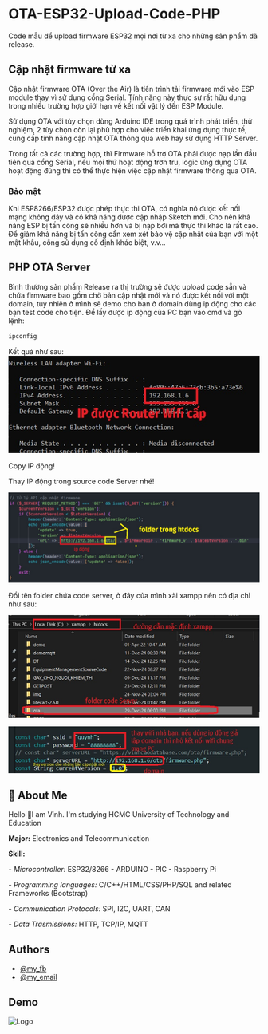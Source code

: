 # OTA-ESP32-Upload-Code-PHP
Code mẫu để upload firmware ESP32 mọi nơi từ xa cho những sản phẩm đã release. 
## Cập nhật firmware từ xa
Cập nhật firmware OTA (Over the Air) là tiến trình tải firmware mới vào ESP module thay vì sử dụng cổng Serial. Tính năng này thực sự rất hữu dụng trong nhiều trường hợp giới hạn về kết nối vật lý đến ESP Module.

Sử dụng OTA với tùy chọn dùng Arduino IDE trong quá trình phát triển, thử nghiệm, 2 tùy chọn còn lại phù hợp cho việc triển khai ứng dụng thực tế, cung cấp tính năng cập nhật OTA thông qua web hay sử dụng HTTP Server.

Trong tất cả các trường hợp, thì Firmware hỗ trợ OTA phải được nạp lần đầu tiên qua cổng Serial, nếu mọi thứ hoạt động trơn tru, logic ứng dụng OTA hoạt động đúng thì có thể thực hiện việc cập nhật firmware thông qua OTA.

### Bảo mật

Khi ESP8266/ESP32 được phép thực thi OTA, có nghĩa nó được kết nối mạng không dây và có khả năng được cập nhập Sketch mới. Cho nên khả năng ESP bị tấn công sẽ nhiều hơn và bị nạp bởi mã thực thi khác là rất cao. Để giảm khả năng bị tấn công cần xem xét bảo vệ cập nhật của bạn với một mật khẩu, cổng sử dụng cố định khác biệt, v.v…

## PHP OTA Server

Bình thường sản phẩm Release ra thị trường sẽ được upload code sẵn và chứa firmware bao gồm chờ bản cập nhật mới và nó được kết nối với một domain, tuy nhiên ở mình sẽ demo cho bạn ở domain dùng ip động cho các bạn test code cho tiện. Để lấy được ip động của PC bạn vào cmd và gõ lệnh:
```bash
ipconfig
```

Kết quả như sau:
![images](https://github.com/VinhCao09/OTA-ESP32-Upload-Code-PHP/blob/main/img/1.jpg)

Copy IP động!

Thay IP động trong source code Server nhé! 

![images](https://github.com/VinhCao09/OTA-ESP32-Upload-Code-PHP/blob/main/img/2.jpg)

Đổi tên folder chứa  code server, ở đây của mình xài xampp nên có địa chỉ như sau:

![images](https://github.com/VinhCao09/OTA-ESP32-Upload-Code-PHP/blob/main/img/3.jpg)


![images](https://github.com/VinhCao09/OTA-ESP32-Upload-Code-PHP/blob/main/img/4.jpg)


## 🚀 About Me
Hello 👋I am Vinh. I'm studying HCMC University of Technology and Education

**Major:** Electronics and Telecommunication

**Skill:** 

*- Microcontroller:* ESP32/8266 - ARDUINO - PIC - Raspberry Pi

*- Programming languages:* C/C++/HTML/CSS/PHP/SQL and
related Frameworks (Bootstrap)

*- Communication Protocols:* SPI, I2C, UART, CAN

*- Data Trasmissions:* HTTP, TCP/IP, MQTT
## Authors

- [@my_fb](https://www.facebook.com/vcao.vn)
- [@my_email](contact@vinhcaodatabase.com)

## Demo

![Logo](https://codingninja.asia/images/codeninjalogo.png)



